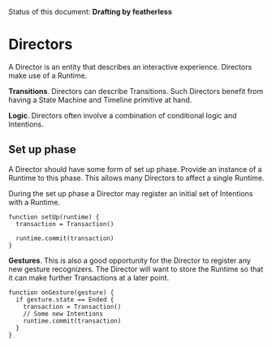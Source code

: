 Status of this document: **Drafting by featherless**

# Directors

A Director is an entity that describes an interactive experience. Directors make use of a Runtime.

**Transitions**. Directors can describe Transitions. Such Directors benefit from having a State Machine and Timeline primitive at hand.

**Logic**. Directors often involve a combination of conditional logic and Intentions.

## Set up phase

A Director should have some form of set up phase. Provide an instance of a Runtime to this phase. This allows many Directors to affect a single Runtime.

During the set up phase a Director may register an initial set of Intentions with a Runtime.

    function setUp(runtime) {
      transaction = Transaction()
      
      runtime.commit(transaction)
    }

**Gestures**. This is also a good opportunity for the Director to register any new gesture recognizers. The Director will want to store the Runtime so that it can make further Transactions at a later point.

    function onGesture(gesture) {
      if gesture.state == Ended {
        transaction = Transaction()
        // Some new Intentions
        runtime.commit(transaction)
      }
    }
